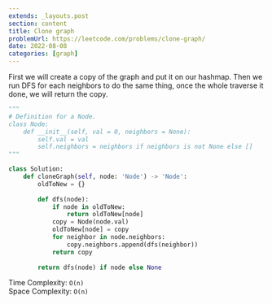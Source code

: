 ```yaml
---
extends: _layouts.post
section: content
title: Clone graph
problemUrl: https://leetcode.com/problems/clone-graph/
date: 2022-08-08
categories: [graph]
---
```


First we will create a copy of the graph and put it on our hashmap. Then we run DFS for each neighbors to do the same thing, once the whole traverse it done, we will return the copy.

```python
"""
# Definition for a Node.
class Node:
    def __init__(self, val = 0, neighbors = None):
        self.val = val
        self.neighbors = neighbors if neighbors is not None else []
"""

class Solution:
    def cloneGraph(self, node: 'Node') -> 'Node':
        oldToNew = {}
        
        def dfs(node):
            if node in oldToNew:
                return oldToNew[node]
            copy = Node(node.val)
            oldToNew[node] = copy
            for neighbor in node.neighbors:
                copy.neighbors.append(dfs(neighbor))
            return copy
        
        return dfs(node) if node else None
```

Time Complexity: `O(n)` <br/>
Space Complexity: `O(n)`